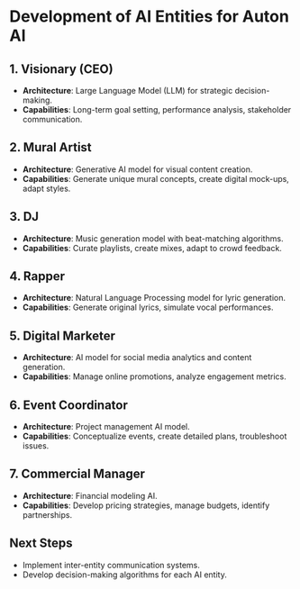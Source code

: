 # Development of AI Entities for Auton AI

## 1. Visionary (CEO)
- **Architecture**: Large Language Model (LLM) for strategic decision-making.
- **Capabilities**: Long-term goal setting, performance analysis, stakeholder communication.

## 2. Mural Artist
- **Architecture**: Generative AI model for visual content creation.
- **Capabilities**: Generate unique mural concepts, create digital mock-ups, adapt styles.

## 3. DJ
- **Architecture**: Music generation model with beat-matching algorithms.
- **Capabilities**: Curate playlists, create mixes, adapt to crowd feedback.

## 4. Rapper
- **Architecture**: Natural Language Processing model for lyric generation.
- **Capabilities**: Generate original lyrics, simulate vocal performances.

## 5. Digital Marketer
- **Architecture**: AI model for social media analytics and content generation.
- **Capabilities**: Manage online promotions, analyze engagement metrics.

## 6. Event Coordinator
- **Architecture**: Project management AI model.
- **Capabilities**: Conceptualize events, create detailed plans, troubleshoot issues.

## 7. Commercial Manager
- **Architecture**: Financial modeling AI.
- **Capabilities**: Develop pricing strategies, manage budgets, identify partnerships.

## Next Steps
- Implement inter-entity communication systems.
- Develop decision-making algorithms for each AI entity.
